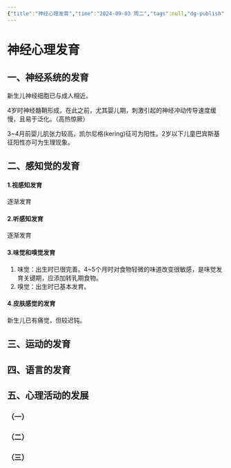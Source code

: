 ```yaml
---
{"title":"神经心理发育","time":"2024-09-03 周二","tags":null,"dg-publish":true,"permalink":"/200 学习/205 儿科学/理论课/第02章 生长发育/第5节 神经心理发育/神经心理发育/","dgPassFrontmatter":true,"created":"2024-09-03T11:02:09.000+08:00","updated":"2024-09-03T11:18:43.000+08:00"}
---
```


# 神经心理发育
## 一、神经系统的发育
新生儿神经细胞已与成人相近。

4岁时神经髓鞘形成，在此之前，尤其婴儿期，刺激引起的神经冲动传导速度缓慢，且易于泛化。（高热惊厥）

3~4月前婴儿肌张力较高，凯尔尼格(kering)征可为阳性。2岁以下儿童巴宾斯基征阳性亦可为生理现象。
## 二、感知觉的发育
#### 1.视感知发育
逐渐发育
#### 2.听感知发育
逐渐发育
#### 3.味觉和嗅觉发育
1. 味觉：出生时已很完善。4~5个月时对食物轻微的味道改变很敏感，是味觉发育关键期，应添加转乳期食物。
2. 嗅觉：出生时已基本发育。
#### 4.皮肤感觉的发育
新生儿已有痛觉，但较迟钝。
## 三、运动的发育
## 四、语言的发育
## 五、心理活动的发展

### （一）
### （二）
### （三）
